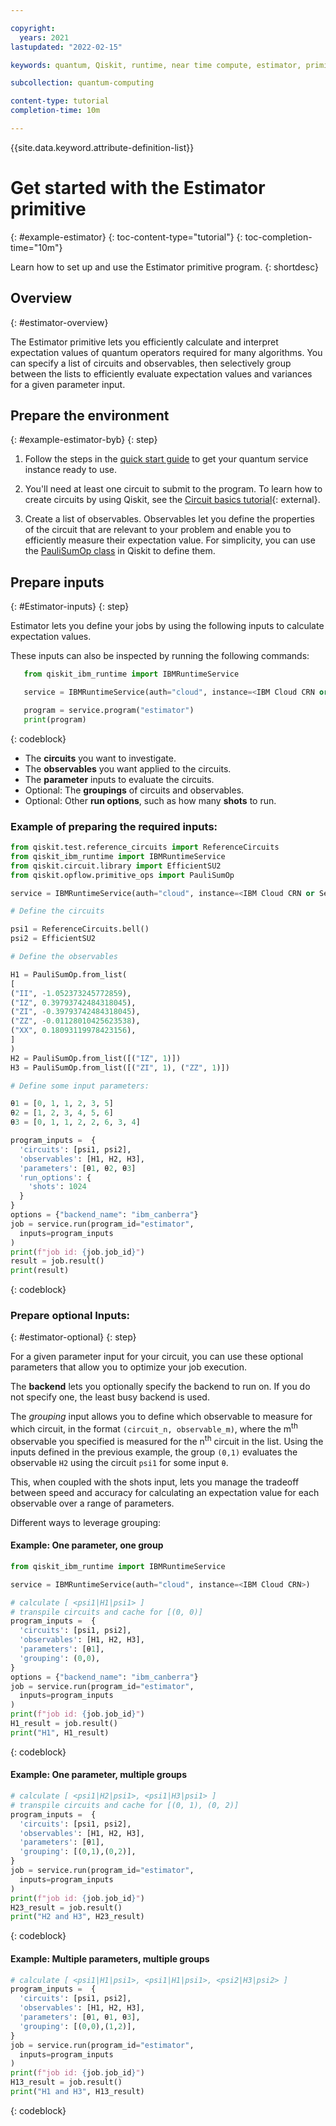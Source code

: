```yaml
---

copyright:
  years: 2021
lastupdated: "2022-02-15"

keywords: quantum, Qiskit, runtime, near time compute, estimator, primitive

subcollection: quantum-computing

content-type: tutorial
completion-time: 10m

---
```


{{site.data.keyword.attribute-definition-list}}

# Get started with the Estimator primitive
{: #example-estimator}
{: toc-content-type="tutorial"}
{: toc-completion-time="10m"}

Learn how to set up and use the Estimator primitive program.
{: shortdesc}

## Overview
{: #estimator-overview}

The Estimator primitive lets you efficiently calculate and interpret expectation values of quantum operators required for many algorithms. You can specify a list of circuits and observables, then selectively group between the lists to efficiently evaluate expectation values and variances for a given parameter input.  


## Prepare the environment
{: #example-estimator-byb}
{: step}

1. Follow the steps in the [quick start guide](/docs/quantum-computing?topic=quantum-computing-quickstart) to get your quantum service instance ready to use.

2. You'll need at least one circuit to submit to the program. To learn how to create circuits by using Qiskit, see the [Circuit basics tutorial](https://qiskit.org/documentation/tutorials/circuits/01_circuit_basics.html){: external}.

3. Create a list of observables. Observables let you define the properties of the circuit that are relevant to your problem and enable you to efficiently measure their expectation value. For simplicity, you can use the [PauliSumOp class](https://qiskit.org/documentation/stubs/qiskit.opflow.primitive_ops.html#module-qiskit.opflow.primitive_ops) in Qiskit to define them.

## Prepare inputs
{: #Estimator-inputs}
{: step}

Estimator lets you define your jobs by using the following inputs to calculate expectation values.

These inputs can also be inspected by running the following commands:

```Python
   from qiskit_ibm_runtime import IBMRuntimeService

   service = IBMRuntimeService(auth="cloud", instance=<IBM Cloud CRN or Service Name>)

   program = service.program("estimator")
   print(program)
```
  {: codeblock}


* The **circuits** you want to investigate.
* The **observables** you want applied to the circuits.
* The **parameter** inputs to evaluate the circuits.
* Optional: The **groupings** of circuits and observables.
* Optional: Other **run options**, such as how many **shots** to run.

### Example of preparing the required inputs:

```Python
from qiskit.test.reference_circuits import ReferenceCircuits
from qiskit_ibm_runtime import IBMRuntimeService
from qiskit.circuit.library import EfficientSU2
from qiskit.opflow.primitive_ops import PauliSumOp

service = IBMRuntimeService(auth="cloud", instance=<IBM Cloud CRN or Service Name>)

# Define the circuits

psi1 = ReferenceCircuits.bell()
psi2 = EfficientSU2

# Define the observables

H1 = PauliSumOp.from_list(
[
("II", -1.052373245772859),
("IZ", 0.39793742484318045),
("ZI", -0.39793742484318045),
("ZZ", -0.01128010425623538),
("XX", 0.18093119978423156),
]
)
H2 = PauliSumOp.from_list([("IZ", 1)])
H3 = PauliSumOp.from_list([("ZI", 1), ("ZZ", 1)])

# Define some input parameters:

θ1 = [0, 1, 1, 2, 3, 5]
θ2 = [1, 2, 3, 4, 5, 6]
θ3 = [0, 1, 1, 2, 2, 6, 3, 4]

program_inputs =  {
  'circuits': [psi1, psi2],
  'observables': [H1, H2, H3],
  'parameters': [θ1, θ2, θ3]
  'run_options': {
    'shots': 1024
  }
}
options = {"backend_name": "ibm_canberra"}
job = service.run(program_id="estimator",
  inputs=program_inputs
)
print(f"job id: {job.job_id}")
result = job.result()
print(result)
```
{: codeblock}

### Prepare optional Inputs:
{: #estimator-optional}
{: step}

For a given parameter input for your circuit, you can use these optional parameters that allow you to optimize your job execution.

The **backend** lets you optionally specify the backend to run on.  If you do not specify one, the least busy backend is used.

The *grouping* input allows you to define which observable to measure for which circuit, in the format `(circuit_n, observable_m)`, where the m<sup>th</sup> observable you specified is measured for the n<sup>th</sup> circuit in the list. Using the inputs defined in the previous example, the group `(0,1)` evaluates the observable `H2` using the circuit `psi1` for some input `θ`.

This, when coupled with the shots input, lets you manage the tradeoff between speed and accuracy for calculating an expectation value for each observable over a range of parameters.

Different ways to leverage grouping:

#### Example: One parameter, one group

```python
from qiskit_ibm_runtime import IBMRuntimeService

service = IBMRuntimeService(auth="cloud", instance=<IBM Cloud CRN>)

# calculate [ <psi1|H1|psi1> ]
# transpile circuits and cache for [(0, 0)]
program_inputs =  {
  'circuits': [psi1, psi2],
  'observables': [H1, H2, H3],
  'parameters': [θ1],
  'grouping': (0,0),
}
options = {"backend_name": "ibm_canberra"}
job = service.run(program_id="estimator",
  inputs=program_inputs
)
print(f"job id: {job.job_id}")
H1_result = job.result()
print("H1", H1_result)
```
{: codeblock}

#### Example: One parameter, multiple groups

```python
# calculate [ <psi1|H2|psi1>, <psi1|H3|psi1> ]
# transpile circuits and cache for [(0, 1), (0, 2)]
program_inputs =  {
  'circuits': [psi1, psi2],
  'observables': [H1, H2, H3],
  'parameters': [θ1],
  'grouping': [(0,1),(0,2)],
}
job = service.run(program_id="estimator",
  inputs=program_inputs
)
print(f"job id: {job.job_id}")
H23_result = job.result()
print("H2 and H3", H23_result)
```
{: codeblock}

#### Example: Multiple parameters, multiple groups

```python
# calculate [ <psi1|H1|psi1>, <psi1|H1|psi1>, <psi2|H3|psi2> ]
program_inputs =  {
  'circuits': [psi1, psi2],
  'observables': [H1, H2, H3],
  'parameters': [θ1, θ1, θ3],
  'grouping': [(0,0),(1,2)],
}
job = service.run(program_id="estimator",
  inputs=program_inputs
)
print(f"job id: {job.job_id}")
H13_result = job.result()
print("H1 and H3", H13_result)
```
{: codeblock}
